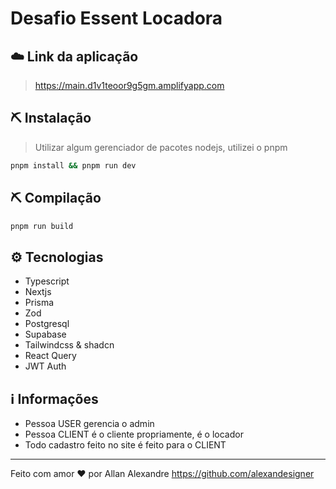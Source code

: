 # Desafio Essent Locadora

## ☁️ Link da aplicação
> https://main.d1v1teoor9g5gm.amplifyapp.com


## ⛏️ Instalação

> Utilizar algum gerenciador de pacotes nodejs, utilizei o pnpm

```bash
pnpm install && pnpm run dev
```

## ⛏️ Compilação

```bash
pnpm run build
```


## ⚙️ Tecnologias
- Typescript
- Nextjs
- Prisma
- Zod
- Postgresql
- Supabase
- Tailwindcss & shadcn
- React Query
- JWT Auth

## ℹ️ Informações

- Pessoa USER gerencia o admin
- Pessoa CLIENT é o cliente propriamente, é o locador
- Todo cadastro feito no site é feito para o CLIENT

---
Feito com amor ❤️ por Allan Alexandre https://github.com/alexandesigner



